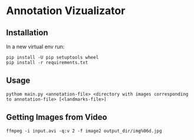 # Annotation Vizualizator


## Installation

In a new virtual env run:

```
pip install -U pip setuptools wheel
pip install -r requirements.txt
```


## Usage

`pythom main.py <annotation-file> <directory with images corresponding to annotation-file> [<landmarks-file>]`


## Getting Images from Video

```
ffmpeg -i input.avi -q:v 2 -f image2 output_dir/img%06d.jpg
```